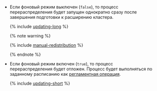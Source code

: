 * Если фоновый режим выключен (`false`), то процесс перераспределения будет запущен однократно сразу после завершения подготовки к расширению кластера.

    {% include [updating-long](./updating-long.md) %}

    {% note warning %}

    {% include [manual-redistribution](./manual-redistribution.md) %}

    {% endnote %}

* Если фоновый режим включен (`true`), то процесс перераспределения будет отложен. Процесс будет выполняться по заданному расписанию как [регламентная операция](../../../../managed-greenplum/concepts/maintenance.md#regular-ops).

    {% include [updating-short](./updating-short.md) %}
